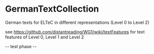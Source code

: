 # GermanTextCollection
German texts for ELTeC in different representations (Level 0 to Level 2)

see https://github.com/distantreading/WG1/wiki/textFeatures for text features of Level 0, Level 1 and Level 2

-- test phase --
